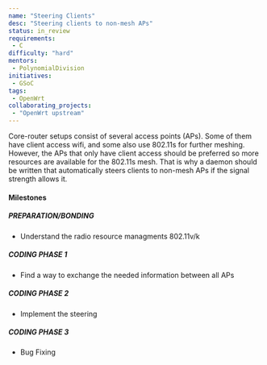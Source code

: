 ```yaml
---
name: "Steering Clients"
desc: "Steering clients to non-mesh APs"
status: in_review
requirements:
 - C
difficulty: "hard"
mentors:
 - PolynomialDivision
initiatives:
 - GSoC
tags:
 - OpenWrt
collaborating_projects:
 - "OpenWrt upstream"
---
```


Core-router setups consist of several access points (APs). Some of them have client access wifi, and some also use 802.11s for further meshing. However, the APs that only have client access should be preferred so more resources are available for the 802.11s mesh. That is why a daemon should be written that automatically steers clients to non-mesh APs if the signal strength allows it.

#### Milestones

##### PREPARATION/BONDING

* Understand the radio resource managments 802.11v/k

##### CODING PHASE 1

* Find a way to exchange the needed information between all APs

##### CODING PHASE 2

* Implement the steering

##### CODING PHASE 3

* Bug Fixing